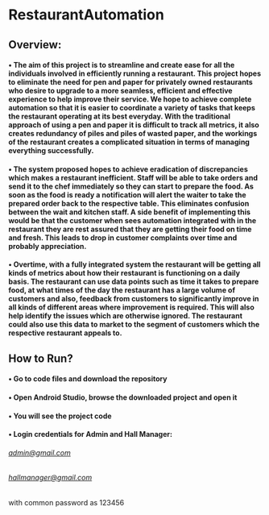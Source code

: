 # RestaurantAutomation

## Overview:

#### •	The aim of this project is to streamline and create ease for all the individuals involved in efficiently running a restaurant. This project hopes to eliminate the need for pen and paper for privately owned restaurants who desire to upgrade to a more seamless, efficient and effective experience to help improve their service. We hope to achieve complete automation so that it is easier to coordinate a variety of tasks that keeps the restaurant operating at its best everyday. With the traditional approach of using a pen and paper it is difficult to track all metrics, it also creates redundancy of piles and piles of wasted paper, and the workings of the restaurant creates a complicated situation in terms of managing everything successfully.
#### •	The system proposed hopes to achieve eradication of discrepancies which makes a restaurant inefficient. Staff will be able to take orders and send it to the chef immediately so they can start to prepare the food. As soon as the food is ready a notification will alert the waiter to take the prepared order back to the respective table. This eliminates confusion between the wait and kitchen staff. A side benefit of implementing this would be that the customer when sees automation integrated with in the restaurant they are rest assured that they are getting their food on time and fresh. This leads to drop in customer complaints over time and probably appreciation.
#### •	Overtime, with a fully integrated system the restaurant will be getting all kinds of metrics about how their restaurant is functioning on a daily basis. The restaurant can use data points such as time it takes to prepare food, at what times of the day the restaurant has a large volume of customers and also, feedback from customers to significantly improve in all kinds of different areas where improvement is required. This will also help identify the issues which are otherwise ignored. The restaurant could also use this data to market to the segment of customers which the respective restaurant appeals to.

## How to Run?
#### •	Go to code files and download the repository 
#### •	Open Android Studio, browse the downloaded project and open it
#### •	You will see the project code
#### •	Login credentials for Admin and Hall Manager:
###### admin@gmail.com
###### hallmanager@gmail.com
with common password as 123456
